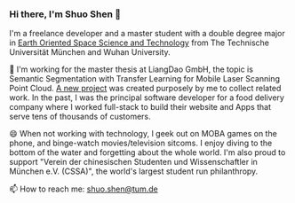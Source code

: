 ### Hi there, I'm Shuo Shen 👋

I'm a freelance developer and a master student with a double degree major in [Earth Oriented Space Science and Technology](https://www.tum.de/studium/studienangebot/detail/espace-earth-oriented-space-science-and-technology-master-of-science-msc) from The Technische Universität München and Wuhan University.

🔭 I'm working for the master thesis at LiangDao GmbH, the topic is Semantic Segmentation with Transfer Learning for Mobile Laser Scanning Point Cloud. [A new project](https://github.com/PointCloudProcessing) was created purposely by me to collect related work.
In the past, I was the principal software developer for a food delivery company where I worked full-stack to build their website and Apps that serve 
tens of thousands of customers. 

😄 When not working with technology, I geek out on MOBA games on the phone, and binge-watch movies/television sitcoms. I enjoy diving to the bottom of the water and forgetting about the whole world. I'm also proud to support "Verein der chinesischen Studenten und Wissenschaftler in München e.V. (CSSA)", the world's largest student run philanthropy.

📫 How to reach me: shuo.shen@tum.de

<!--
**ShuoShenDe/ShuoShenDe** is a ✨ _special_ ✨ repository because its `README.md` (this file) appears on your GitHub profile.

Here are some ideas to get you started:

- 🔭 I’m currently working on ...
- 🌱 I’m currently learning ...
- 👯 I’m looking to collaborate on ...
- 🤔 I’m looking for help with ...
- 💬 Ask me about ...
- 📫 How to reach me: ...
- 😄 Pronouns: ...
- ⚡ Fun fact: ...
-->
